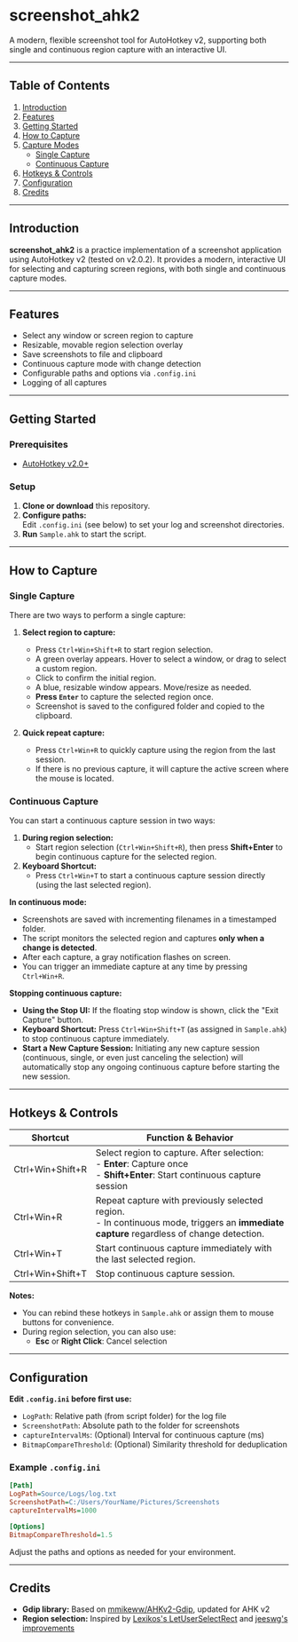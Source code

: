 # screenshot_ahk2

A modern, flexible screenshot tool for AutoHotkey v2, supporting both single and continuous region capture with an interactive UI.

---

## Table of Contents

1. [Introduction](#introduction)
2. [Features](#features)
3. [Getting Started](#getting-started)
4. [How to Capture](#how-to-capture)
5. [Capture Modes](#capture-modes)
    - [Single Capture](#single-capture)
    - [Continuous Capture](#continuous-capture)
6. [Hotkeys & Controls](#hotkeys--controls)
7. [Configuration](#configuration)
8. [Credits](#credits)

---

## Introduction

**screenshot_ahk2** is a practice implementation of a screenshot application using AutoHotkey v2 (tested on v2.0.2). It provides a modern, interactive UI for selecting and capturing screen regions, with both single and continuous capture modes.

---

## Features

- Select any window or screen region to capture
- Resizable, movable region selection overlay
- Save screenshots to file and clipboard
- Continuous capture mode with change detection
- Configurable paths and options via `.config.ini`
- Logging of all captures

---

## Getting Started

### Prerequisites

- [AutoHotkey v2.0+](https://www.autohotkey.com/)

### Setup

1. **Clone or download** this repository.
2. **Configure paths:**  
   Edit `.config.ini` (see below) to set your log and screenshot directories.
3. **Run** `Sample.ahk` to start the script.

---

## How to Capture

### Single Capture

There are two ways to perform a single capture:

1. **Select region to capture:**
   - Press `Ctrl+Win+Shift+R` to start region selection.
   - A green overlay appears. Hover to select a window, or drag to select a custom region.
   - Click to confirm the initial region.
   - A blue, resizable window appears. Move/resize as needed.
   - **Press `Enter`** to capture the selected region once.
   - Screenshot is saved to the configured folder and copied to the clipboard.

2. **Quick repeat capture:**
   - Press `Ctrl+Win+R` to quickly capture using the region from the last session.
   - If there is no previous capture, it will capture the active screen where the mouse is located.

### Continuous Capture

You can start a continuous capture session in two ways:

1. **During region selection:**
   - Start region selection (`Ctrl+Win+Shift+R`), then press **Shift+Enter** to begin continuous capture for the selected region.
2. **Keyboard Shortcut:**
   - Press `Ctrl+Win+T` to start a continuous capture session directly (using the last selected region).

**In continuous mode:**
- Screenshots are saved with incrementing filenames in a timestamped folder.
- The script monitors the selected region and captures **only when a change is detected**.
- After each capture, a gray notification flashes on screen.
- You can trigger an immediate capture at any time by pressing `Ctrl+Win+R`.

**Stopping continuous capture:**
- **Using the Stop UI:** If the floating stop window is shown, click the "Exit Capture" button.
- **Keyboard Shortcut:** Press `Ctrl+Win+Shift+T` (as assigned in `Sample.ahk`) to stop continuous capture immediately.
- **Start a New Capture Session:** Initiating any new capture session (continuous, single, or even just canceling the selection) will automatically stop any ongoing continuous capture before starting the new session.

---

## Hotkeys & Controls

| Shortcut            | Function & Behavior                                                                 |
|---------------------|-----------------------------------------------------------------------------------|
| Ctrl+Win+Shift+R    | Select region to capture. After selection: <br> - **Enter**: Capture once <br> - **Shift+Enter**: Start continuous capture session |
| Ctrl+Win+R          | Repeat capture with previously selected region. <br> - In continuous mode, triggers an **immediate capture** regardless of change detection. |
| Ctrl+Win+T          | Start continuous capture immediately with the last selected region.                |
| Ctrl+Win+Shift+T    | Stop continuous capture session.                                                   |

**Notes:**
- You can rebind these hotkeys in `Sample.ahk` or assign them to mouse buttons for convenience.
- During region selection, you can also use:
  - **Esc** or **Right Click**: Cancel selection

---

## Configuration

**Edit `.config.ini` before first use:**

- `LogPath`: Relative path (from script folder) for the log file
- `ScreenshotPath`: Absolute path to the folder for screenshots
- `captureIntervalMs`: (Optional) Interval for continuous capture (ms)
- `BitmapCompareThreshold`: (Optional) Similarity threshold for deduplication

### Example `.config.ini`

```ini
[Path]
LogPath=Source/Logs/log.txt
ScreenshotPath=C:/Users/YourName/Pictures/Screenshots
captureIntervalMs=1000

[Options]
BitmapCompareThreshold=1.5
```

Adjust the paths and options as needed for your environment.

---

## Credits

- **Gdip library:** Based on [mmikeww/AHKv2-Gdip](https://github.com/mmikeww/AHKv2-Gdip), updated for AHK v2
- **Region selection:** Inspired by [Lexikos's LetUserSelectRect](https://autohotkey.com/board/topic/45921-letuserselectrect-select-a-portion-of-the-screen/) and [jeeswg's improvements](https://www.autohotkey.com/boards/viewtopic.php?t=42810)
